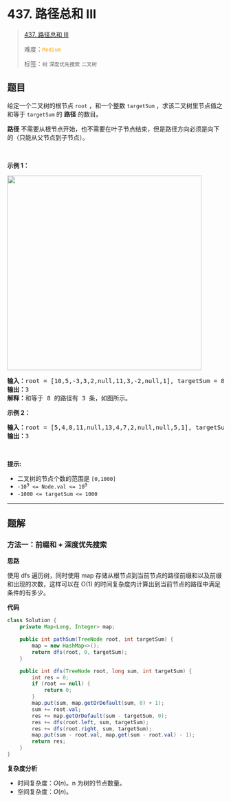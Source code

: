 # 437. 路径总和 III

> [437. 路径总和 III](https://leetcode.cn/problems/path-sum-iii/)
>
> 难度：<font color=orange>`Medium`</font>
>
> 标签：`树` `深度优先搜索` `二叉树`

## 题目

<p>给定一个二叉树的根节点 <code>root</code> ，和一个整数 <code>targetSum</code> ，求该二叉树里节点值之和等于 <code>targetSum</code> 的 <strong>路径</strong> 的数目。</p>

<p><strong>路径</strong> 不需要从根节点开始，也不需要在叶子节点结束，但是路径方向必须是向下的（只能从父节点到子节点）。</p>

<p> </p>

<p><strong>示例 1：</strong></p>

<p><img src="https://assets.leetcode.com/uploads/2021/04/09/pathsum3-1-tree.jpg" style="width: 452px; " /></p>

<pre>
<strong>输入：</strong>root = [10,5,-3,3,2,null,11,3,-2,null,1], targetSum = 8
<strong>输出：</strong>3
<strong>解释：</strong>和等于 8 的路径有 3 条，如图所示。
</pre>

<p><strong>示例 2：</strong></p>

<pre>
<strong>输入：</strong>root = [5,4,8,11,null,13,4,7,2,null,null,5,1], targetSum = 22
<strong>输出：</strong>3
</pre>

<p> </p>

<p><strong>提示:</strong></p>

<ul>
	<li>二叉树的节点个数的范围是 <code>[0,1000]</code></li>
	<li><meta charset="UTF-8" /><code>-10<sup>9</sup> <= Node.val <= 10<sup>9</sup></code> </li>
	<li><code>-1000 <= targetSum <= 1000</code> </li>
</ul>


--------------------

## 题解

### 方法一：前缀和 + 深度优先搜索

**思路**

使用 dfs 遍历树，同时使用 map 存储从根节点到当前节点的路径前缀和以及前缀和出现的次数，这样可以在 O(1) 的时间复杂度内计算出到当前节点的路径中满足条件的有多少。

**代码**

```java
class Solution {
    private Map<Long, Integer> map;

    public int pathSum(TreeNode root, int targetSum) {
        map = new HashMap<>();
        return dfs(root, 0, targetSum);
    }

    public int dfs(TreeNode root, long sum, int targetSum) {
        int res = 0;
        if (root == null) {
            return 0;
        }
        map.put(sum, map.getOrDefault(sum, 0) + 1);
        sum += root.val;
        res += map.getOrDefault(sum - targetSum, 0);
        res += dfs(root.left, sum, targetSum);
        res += dfs(root.right, sum, targetSum);
        map.put(sum - root.val, map.get(sum - root.val) - 1);
        return res;
    }
}
```

**复杂度分析**

- 时间复杂度：$O(n)$。n 为树的节点数量。
- 空间复杂度：$O(n)$。
